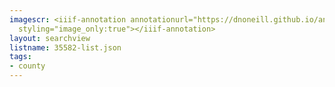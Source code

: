 ```yaml
---
imagescr: <iiif-annotation annotationurl="https://dnoneill.github.io/annotate/annotations/35582-001.json"
  styling="image_only:true"></iiif-annotation>
layout: searchview
listname: 35582-list.json
tags:
- county
---
```

